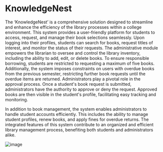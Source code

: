 # KnowledgeNest
The ‘KnowledgeNest’ is a comprehensive solution designed to streamline and enhance the efficiency of the library processes within a college environment. This system provides a user-friendly platform for students to access, request, and manage their book selections seamlessly.
Upon logging into their profiles, students can search for books, request titles of interest, and monitor the status of their requests. The administrative module empowers the librarian to oversee and control the library inventory, including the ability to add, edit, or delete books.
To ensure responsible borrowing, students are restricted to requesting a maximum of five books. Additionally, the system imposes constraints on users with overdue books from the previous semester, restricting further book requests until the overdue items are returned.
Administrators play a pivotal role in the approval process. Once a student's book request is submitted, administrators have the authority to approve or deny the request. Approved books are then visible in the student's profile, facilitating easy tracking and monitoring.

In addition to book management, the system enables administrators to handle student accounts efficiently. This includes the ability to manage student profiles, renew books, and apply fines for overdue returns. The integrated features of this system contribute to an organized and efficient library management process, benefiting both students and administrators alike.

![image](https://github.com/dasritu/KnowledgeNest/assets/89400736/de9f6823-37f5-493a-b894-f773f4f67994)

